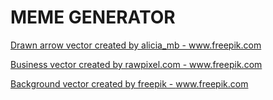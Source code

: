 # MEME GENERATOR 


<a href='https://www.freepik.com/vectors/drawn-arrow'>Drawn arrow vector created by alicia_mb - www.freepik.com</a>

<a href='https://www.freepik.com/vectors/business'>Business vector created by rawpixel.com - www.freepik.com</a>

<a href='https://www.freepik.com/vectors/background'>Background vector created by freepik - www.freepik.com</a>